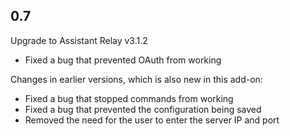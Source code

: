 ## 0.7
Upgrade to Assistant Relay v3.1.2

- Fixed a bug that prevented OAuth from working

Changes in earlier versions, which is also new in this add-on:

- Fixed a bug that stopped commands from working
- Fixed a bug that prevented the configuration being saved
- Removed the need for the user to enter the server IP and port